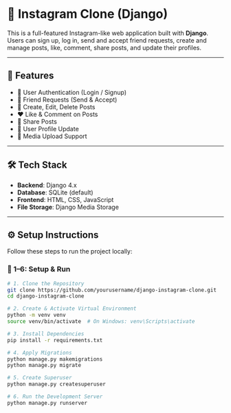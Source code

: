# 📸 Instagram Clone (Django)

This is a full-featured Instagram-like web application built with **Django**. Users can sign up, log in, send and accept friend requests, create and manage posts, like, comment, share posts, and update their profiles.

---

## 🚀 Features

- 🔐 User Authentication (Login / Signup)
- 👥 Friend Requests (Send & Accept)
- 📝 Create, Edit, Delete Posts
- ❤️ Like & Comment on Posts
- 🔄 Share Posts
- 👤 User Profile Update
- 📸 Media Upload Support



---

## 🛠️ Tech Stack

- **Backend**: Django 4.x
- **Database**: SQLite (default) 
- **Frontend**: HTML, CSS, JavaScript 
- **File Storage**: Django Media Storage


---

## ⚙️ Setup Instructions

Follow these steps to run the project locally:

### 🔧 1–6: Setup & Run

```bash
# 1. Clone the Repository
git clone https://github.com/yourusername/django-instagram-clone.git
cd django-instagram-clone

# 2. Create & Activate Virtual Environment
python -m venv venv
source venv/bin/activate  # On Windows: venv\Scripts\activate

# 3. Install Dependencies
pip install -r requirements.txt

# 4. Apply Migrations
python manage.py makemigrations
python manage.py migrate

# 5. Create Superuser
python manage.py createsuperuser

# 6. Run the Development Server
python manage.py runserver
